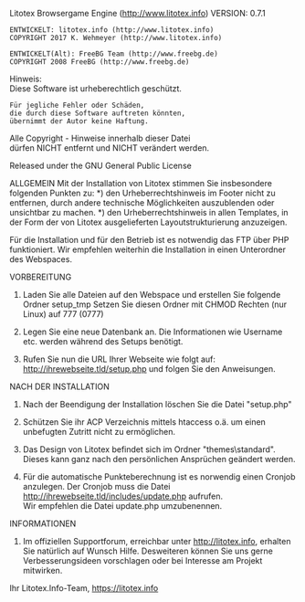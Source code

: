 
Litotex Browsergame Engine (http://www.litotex.info)
	VERSION: 0.7.1	
	
	ENTWICKELT: litotex.info (http://www.litotex.info)  
	COPYRIGHT 2017 K. Wehmeyer (http://www.litotex.info)
	
	ENTWICKELT(Alt): FreeBG Team (http://www.freebg.de) 
	COPYRIGHT 2008 FreeBG (http://www.freebg.de)	      

Hinweis:				                                    
	Diese Software ist urheberechtlich geschützt.	      

	Für jegliche Fehler oder Schäden, 		              
	die durch diese Software auftreten könnten,         
	übernimmt der Autor keine Haftung.		              
                                                   
Alle Copyright - Hinweise innerhalb dieser Datei   
dürfen NICHT entfernt und NICHT verändert werden.  

Released under the GNU General Public License


ALLGEMEIN
Mit der Installation von Litotex stimmen Sie insbesondere folgenden Punkten zu: 
*) den Urheberrechtshinweis im Footer nicht zu entfernen, durch andere technische Möglichkeiten auszublenden oder unsichtbar zu machen.
*) den Urheberrechtshinweis in allen Templates, in der Form der von Litotex ausgelieferten Layoutstrukturierung anzuzeigen.

Für die Installation und für den Betrieb ist es notwendig das FTP über PHP funktioniert.
Wir empfehlen weiterhin die Installation in einen Unterordner des Webspaces.



VORBEREITUNG


1. Laden Sie alle Dateien auf den Webspace und erstellen Sie folgende Ordner
   setup_tmp
   Setzen Sie diesen Ordner mit CHMOD Rechten (nur Linux) auf 777 (0777)


2. Legen Sie eine neue Datenbank an.
	 Die Informationen wie Username etc. werden während des Setups benötigt.

3. Rufen Sie nun die URL Ihrer Webseite wie folgt auf: 
	 http://ihrewebseite.tld/setup.php und folgen Sie den Anweisungen.



NACH DER INSTALLATION


1. Nach der Beendigung der Installation löschen Sie die Datei "setup.php" 

2. Schützen Sie ihr ACP Verzeichnis mittels htaccess o.ä. um einen unbefugten Zutritt nicht zu ermöglichen.

3. Das Design von Litotex befindet sich im Ordner "themes\standard".
	 Dieses kann ganz nach den persönlichen Ansprüchen geändert werden.
		 
4. Für die automatische Punkteberechnung ist es norwendig einen Cronjob anzulegen.
	 Der Cronjob muss die Datei http://ihrewebseite.tld/includes/update.php aufrufen.	 
	 Wir empfehlen die Datei update.php umzubenennen.
	 
	 
INFORMATIONEN

1. Im offiziellen Supportforum, erreichbar unter http://litotex.info, erhalten Sie natürlich auf Wunsch
Hilfe. Desweiteren können Sie uns gerne Verbesserungsideen vorschlagen oder bei Interesse am Projekt mitwirken.


Ihr Litotex.Info-Team,
https://litotex.info
